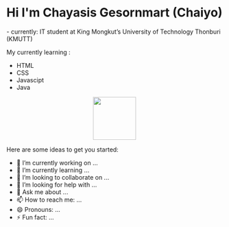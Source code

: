 <h1>Hi I'm Chayasis Gesornmart (Chaiyo)</h1> 
- currently: IT student at King Mongkut’s University of Technology Thonburi (KMUTT)

  My currently learning :
- HTML
- CSS
- Javascipt
- Java

<div id="header" align="center">
  <img src="https://media.giphy.com/media/M9gbBd9nbDrOTu1Mqx/giphy.gif" width="100"/>
</div>

Here are some ideas to get you started:

- 🔭 I’m currently working on ...
- 🌱 I’m currently learning ...
- 👯 I’m looking to collaborate on ...
- 🤔 I’m looking for help with ...
- 💬 Ask me about ...
- 📫 How to reach me: ...
- 😄 Pronouns: ...
- ⚡ Fun fact: ...

